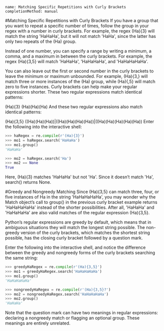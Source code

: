 ```ngMeta
name: Matching Specific Repetitions with Curly Brackets
completionMethod: manual
```
#Matching Specific Repetitions with Curly Brackets
If you have a group that you want to repeat a specific number of times, follow the group in your regex with a number in curly brackets. For example, the regex (Ha){3} will match the string 'HaHaHa', but it will not match 'HaHa', since the latter has only two repeats of the (Ha) group.

Instead of one number, you can specify a range by writing a minimum, a comma, and a maximum in between the curly brackets. For example, the regex (Ha){3,5} will match 'HaHaHa', 'HaHaHaHa', and 'HaHaHaHaHa'.

You can also leave out the first or second number in the curly brackets to leave the minimum or maximum unbounded. For example, (Ha){3,} will match three or more instances of the (Ha) group, while (Ha){,5} will match zero to five instances. Curly brackets can help make your regular expressions shorter. These two regular expressions match identical patterns:


(Ha){3}
(Ha)(Ha)(Ha)
And these two regular expressions also match identical patterns:


(Ha){3,5}
((Ha)(Ha)(Ha))|((Ha)(Ha)(Ha)(Ha))|((Ha)(Ha)(Ha)(Ha)(Ha))
Enter the following into the interactive shell:

```python
>>> haRegex = re.compile(r'(Ha){3}')
>>> mo1 = haRegex.search('HaHaHa')
>>> mo1.group()
'HaHaHa'

>>> mo2 = haRegex.search('Ha')
>>> mo2 == None
True
```
Here, (Ha){3} matches 'HaHaHa' but not 'Ha'. Since it doesn’t match 'Ha', search() returns None.

#Greedy and Nongreedy Matching
Since (Ha){3,5} can match three, four, or five instances of Ha in the string 'HaHaHaHaHa', you may wonder why the Match object’s call to group() in the previous curly bracket example returns 'HaHaHaHaHa' instead of the shorter possibilities. After all, 'HaHaHa' and 'HaHaHaHa' are also valid matches of the regular expression (Ha){3,5}.

Python’s regular expressions are greedy by default, which means that in ambiguous situations they will match the longest string possible. The non-greedy version of the curly brackets, which matches the shortest string possible, has the closing curly bracket followed by a question mark.

Enter the following into the interactive shell, and notice the difference between the greedy and nongreedy forms of the curly brackets searching the same string:

```python
>>> greedyHaRegex = re.compile(r'(Ha){3,5}')
>>> mo1 = greedyHaRegex.search('HaHaHaHaHa')
>>> mo1.group()
'HaHaHaHaHa'

>>> nongreedyHaRegex = re.compile(r'(Ha){3,5}?')
>>> mo2 = nongreedyHaRegex.search('HaHaHaHaHa')
>>> mo2.group()
'HaHaHa'
```
Note that the question mark can have two meanings in regular expressions: declaring a nongreedy match or flagging an optional group. These meanings are entirely unrelated.